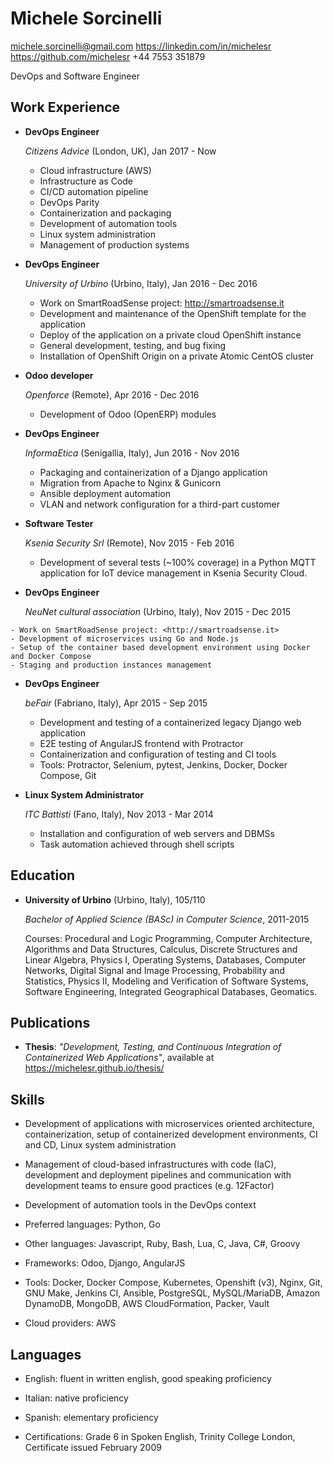 # Michele Sorcinelli


<michele.sorcinelli@gmail.com>
<https://linkedin.com/in/michelesr>
<https://github.com/michelesr>
+44 7553 351879

DevOps and Software Engineer

## Work Experience

*   **DevOps Engineer**

    *Citizens Advice* (London, UK), Jan 2017 - Now

    - Cloud infrastructure (AWS)
    - Infrastructure as Code
    - CI/CD automation pipeline
    - DevOps Parity
    - Containerization and packaging
    - Development of automation tools
    - Linux system administration
    - Management of production systems

*   **DevOps Engineer**

    *University of Urbino* (Urbino, Italy), Jan 2016 - Dec 2016

    - Work on SmartRoadSense project: <http://smartroadsense.it>
    - Development and maintenance of the OpenShift template for the application
    - Deploy of the application on a private cloud OpenShift instance
    - General development, testing, and bug fixing
    - Installation of OpenShift Origin on a private Atomic CentOS cluster

*   **Odoo developer**

    *Openforce* (Remote), Apr 2016 - Dec 2016

    - Development of Odoo (OpenERP) modules

*   **DevOps Engineer**

    *InformaEtica* (Senigallia, Italy), Jun 2016 - Nov 2016
    - Packaging and containerization of a Django application
    - Migration from Apache to Nginx & Gunicorn
    - Ansible deployment automation
    - VLAN and network configuration for a third-part customer

*   **Software Tester**

    *Ksenia Security Srl* (Remote), Nov 2015 - Feb 2016

    - Development of several tests (~100% coverage) in a Python MQTT
      application for IoT device management in Ksenia Security Cloud.

*    **DevOps Engineer**

     *NeuNet cultural association* (Urbino, Italy), Nov 2015 - Dec 2015

    - Work on SmartRoadSense project: <http://smartroadsense.it>
    - Development of microservices using Go and Node.js
    - Setup of the container based development environment using Docker and Docker Compose
    - Staging and production instances management

*   **DevOps Engineer**

    *beFair* (Fabriano, Italy), Apr 2015 - Sep 2015

    -   Development and testing of a containerized legacy Django web application
    -   E2E testing of AngularJS frontend with Protractor
    -   Containerization and configuration of testing and CI tools
    -   Tools: Protractor, Selenium, pytest, Jenkins, Docker, Docker Compose, Git

*   **Linux System Administrator**

    *ITC Battisti* (Fano, Italy), Nov 2013 - Mar 2014

    -   Installation and configuration of web servers and DBMSs
    -   Task automation achieved through shell scripts

## Education

*   **University of Urbino** (Urbino, Italy), 105/110

    *Bachelor of Applied Science (BASc) in Computer Science*, 2011-2015

    Courses: Procedural and Logic Programming, Computer Architecture, Algorithms and Data
    Structures, Calculus, Discrete Structures and Linear Algebra, Physics I,
    Operating Systems, Databases, Computer Networks, Digital Signal and Image
    Processing, Probability and Statistics, Physics II, Modeling and
    Verification of Software Systems, Software Engineering, Integrated
    Geographical Databases, Geomatics.

## Publications

*  **Thesis**: *"Development, Testing, and Continuous Integration of Containerized Web
   Applications"*, available at <https://michelesr.github.io/thesis/>

## Skills

-  Development of applications with microservices oriented architecture,
   containerization, setup of containerized development environments, CI and CD,
   Linux system administration

-  Management of cloud-based infrastructures with code (IaC), development and
   deployment pipelines and communication with development teams to ensure good
   practices (e.g. 12Factor)

-  Development of automation tools in the DevOps context

-  Preferred languages: Python, Go
-  Other languages: Javascript, Ruby, Bash, Lua, C, Java, C#, Groovy
-  Frameworks: Odoo, Django, AngularJS
-  Tools: Docker, Docker Compose, Kubernetes, Openshift (v3), Nginx, Git, GNU
   Make, Jenkins CI, Ansible, PostgreSQL, MySQL/MariaDB, Amazon DynamoDB, MongoDB,
   AWS CloudFormation, Packer, Vault
-  Cloud providers: AWS

## Languages

- English: fluent in written english, good speaking proficiency
- Italian: native proficiency
- Spanish: elementary proficiency

- Certifications: Grade 6 in Spoken English, Trinity College London, Certificate
issued February 2009
